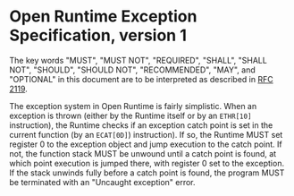 Open Runtime Exception Specification, version 1
===============================================
The key words "MUST", "MUST NOT", "REQUIRED", "SHALL", "SHALL NOT", "SHOULD", "SHOULD NOT", "RECOMMENDED", "MAY", and "OPTIONAL" in this document are to be interpreted as described in [RFC 2119](http://www.ietf.org/rfc/rfc2119.txt).

The exception system in Open Runtime is fairly simplistic. When an exception is thrown (either by the Runtime itself or by an `ETHR[10]` instruction), the Runtime checks if an exception catch point is set in the current function (by an `ECAT[0D]`) instruction). If so, the Runtime MUST set register 0 to the exception object and jump execution to the catch point. If not, the function stack MUST be unwound until a catch point is found, at which point execution is jumped there, with register 0 set to the exception. If the stack unwinds fully before a catch point is found, the program MUST be terminated with an "Uncaught exception" error.
